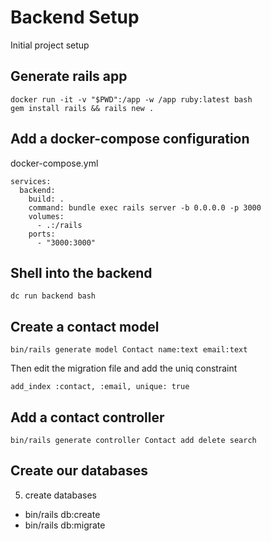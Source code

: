 # Backend Setup

Initial project setup

## Generate rails app
```
docker run -it -v "$PWD":/app -w /app ruby:latest bash
gem install rails && rails new . 
``` 

## Add a docker-compose configuration
docker-compose.yml
```
services:
  backend:
    build: .
    command: bundle exec rails server -b 0.0.0.0 -p 3000
    volumes:
      - .:/rails
    ports:
      - "3000:3000"
```

## Shell into the backend
```
dc run backend bash
```

## Create a contact model
```
bin/rails generate model Contact name:text email:text
```

Then edit the migration file and add the uniq constraint
```
add_index :contact, :email, unique: true
```

## Add a contact controller
```
bin/rails generate controller Contact add delete search
```

## Create our databases
5. create databases
  - bin/rails db:create
  - bin/rails db:migrate
  
